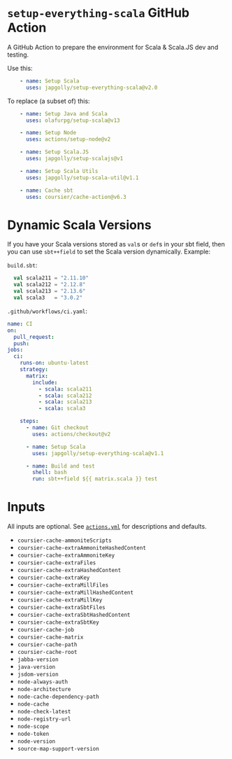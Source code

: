# `setup-everything-scala` GitHub Action

A GitHub Action to prepare the environment for Scala & Scala.JS dev and testing.

Use this:

```yaml
    - name: Setup Scala
      uses: japgolly/setup-everything-scala@v2.0
```

To replace (a subset of) this:

```yaml
    - name: Setup Java and Scala
      uses: olafurpg/setup-scala@v13

    - name: Setup Node
      uses: actions/setup-node@v2

    - name: Setup Scala.JS
      uses: japgolly/setup-scalajs@v1

    - name: Setup Scala Utils
      uses: japgolly/setup-scala-util@v1.1

    - name: Cache sbt
      uses: coursier/cache-action@v6.3
```

# Dynamic Scala Versions

If you have your Scala versions stored as `val`s or `def`s in your sbt field, then you can use `sbt++field` to set
the Scala version dynamically. Example:

`build.sbt`:
```scala
  val scala211 = "2.11.10"
  val scala212 = "2.12.8"
  val scala213 = "2.13.6"
  val scala3   = "3.0.2"
```

`.github/workflows/ci.yaml`:
```yml
name: CI
on:
  pull_request:
  push:
jobs:
  ci:
    runs-on: ubuntu-latest
    strategy:
      matrix:
        include:
          - scala: scala211
          - scala: scala212
          - scala: scala213
          - scala: scala3

    steps:
      - name: Git checkout
        uses: actions/checkout@v2

      - name: Setup Scala
        uses: japgolly/setup-everything-scala@v1.1

      - name: Build and test
        shell: bash
        run: sbt++field ${{ matrix.scala }} test
```

# Inputs

All inputs are optional.
See [`actions.yml`](https://github.com/japgolly/setup-everything-scala/blob/master/action.yml) for descriptions and defaults.

* `coursier-cache-ammoniteScripts`
* `coursier-cache-extraAmmoniteHashedContent`
* `coursier-cache-extraAmmoniteKey`
* `coursier-cache-extraFiles`
* `coursier-cache-extraHashedContent`
* `coursier-cache-extraKey`
* `coursier-cache-extraMillFiles`
* `coursier-cache-extraMillHashedContent`
* `coursier-cache-extraMillKey`
* `coursier-cache-extraSbtFiles`
* `coursier-cache-extraSbtHashedContent`
* `coursier-cache-extraSbtKey`
* `coursier-cache-job`
* `coursier-cache-matrix`
* `coursier-cache-path`
* `coursier-cache-root`
* `jabba-version`
* `java-version`
* `jsdom-version`
* `node-always-auth`
* `node-architecture`
* `node-cache-dependency-path`
* `node-cache`
* `node-check-latest`
* `node-registry-url`
* `node-scope`
* `node-token`
* `node-version`
* `source-map-support-version`
